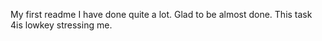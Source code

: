 My first readme
I have done quite a lot.
Glad to be almost done.
This task 4is lowkey stressing me.
